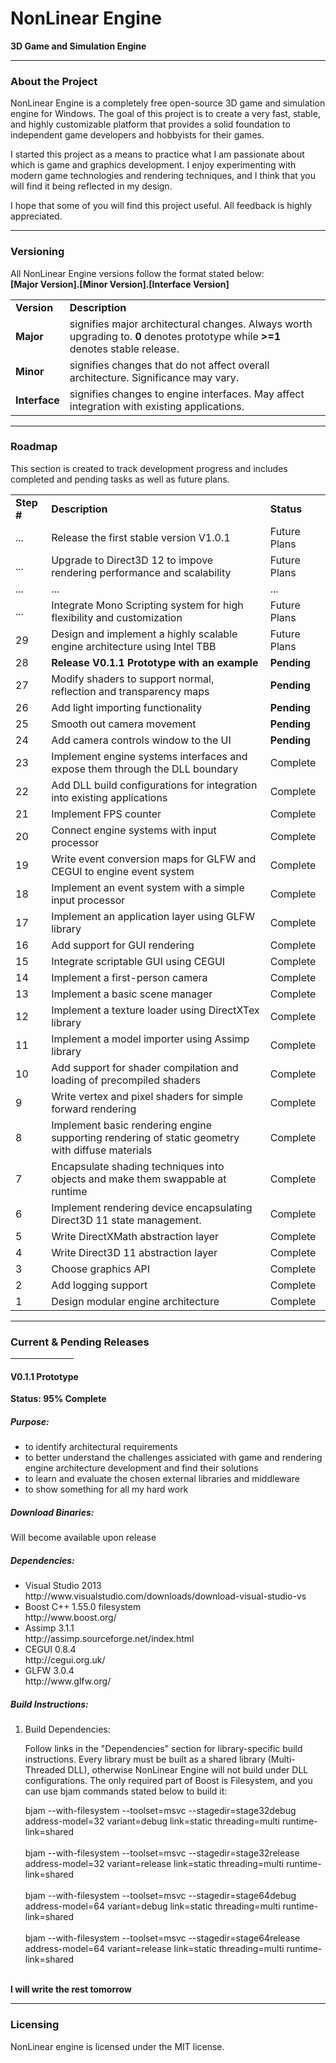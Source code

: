NonLinear Engine
=============

<!--=====================================================================================-->
<p>
<b>3D Game and Simulation Engine</b>
</p>

<hr width="100%">

<h3>About the Project</h3>
<p>
NonLinear Engine is a completely free open-source 3D game and simulation engine for Windows.
The goal of this project is to create a very fast, stable, and highly customizable platform that provides a solid foundation to independent game developers and hobbyists for their games. 
</p>

<p>
I started this project as a means to practice what I am passionate about which is game and graphics development. I enjoy experimenting with modern game technologies and rendering techniques, and I think that you will find it being reflected in my design.
</p>

<p>
I hope that some of you will find this project useful. All feedback is highly appreciated. 
</p>
<hr width="100%">

<!--=====================================================================================-->

<h3>Versioning</h3>
<p>
All NonLinear Engine versions follow the format stated below:<br/>
<b>[Major Version].[Minor Version].[Interface Version]</b><br/>
</p>

<table style="width:100%">
  <tr>
  <td><b>Version</b></td>
  <td><b>Description</b></td>
  </tr>
  <tr>
    <td><b>Major</b></td>
    <td>
      signifies major architectural changes. Always worth upgrading to. <b>0</b> denotes prototype while <b>>=1</b> denotes          stable release.
    </td> 
  </tr>
  <tr>
    <td><b>Minor</b></td>
    <td>
     signifies changes that do not affect overall architecture. Significance may vary.
    </td> 
  </tr>
    <tr>
    <td><b>Interface</b></td>
    <td>
      signifies changes to engine interfaces. May affect integration with existing applications.
    </td> 
  </tr>
</table>
<hr width="100%">

<!--=====================================================================================-->
<h3>Roadmap</h3>
This section is created to track development progress and includes completed and pending tasks as well as future plans.

<table style="width:100%">
  <tr>
    <td><b>Step #</b></td>
    <td><b>Description</b></td>
    <td><b>Status</b></td>
  </tr>
  
  <tr>
    <td>...</td>
    <td>Release the first stable version V1.0.1</td>
    <td>Future Plans</td>
  </tr>
  <tr>
    <td>...</td>
    <td>Upgrade to Direct3D 12 to impove rendering performance and scalability</td>
    <td>Future Plans</td>
  </tr>
  <tr>
    <td>...</td>
    <td>...</td>
    <td>...</td>
  </tr>
  <tr>
    <td>...</td>
    <td>Integrate Mono Scripting system for high flexibility and customization</td>
    <td>Future Plans</td>
  </tr>
  <tr>
    <td>29</td>
    <td>Design and implement a highly scalable engine architecture using Intel TBB</td>
    <td>Future Plans</td>
  </tr>
  <tr>
    <td>28</td>
    <td><b>Release V0.1.1 Prototype with an example</b></td>
    <td><b>Pending</b></td>
  </tr>
  <tr>
    <td>27</td>
    <td>Modify shaders to support normal, reflection and transparency maps</td>
    <td><b>Pending</b></td>
  </tr>
  <tr>
    <td>26</td>
    <td>Add light importing functionality</td>
    <td><b>Pending</b></td>
  </tr>
  <tr>
    <td>25</td>
    <td>Smooth out camera movement</td>
    <td><b>Pending</b></td>
  </tr>
  <tr>
    <td>24</td>
    <td>Add camera controls window to the UI</td>
    <td><b>Pending</b></td>
  </tr>
  <tr>
    <td>23</td>
    <td>Implement engine systems interfaces and expose them through the DLL boundary</td>
    <td>Complete</td>
  </tr>
  <tr>
    <td>22</td>
    <td>Add DLL build configurations for integration into existing applications</td>
    <td>Complete</td>
  </tr>
  <tr>
    <td>21</td>
    <td>Implement FPS counter</td>
    <td>Complete</td>
  </tr>
  <tr>
    <td>20</td>
    <td>Connect engine systems with input processor</td>
    <td>Complete</td>
  </tr>
  <tr>
    <td>19</td>
    <td>Write event conversion maps for GLFW and CEGUI to engine event system</td>
    <td>Complete</td>
  </tr>
  <tr>
    <td>18</td>
    <td>Implement an event system with a simple input processor</td>
    <td>Complete</td>
  </tr>
  <tr>
    <td>17</td>
    <td>Implement an application layer using GLFW library</td>
    <td>Complete</td>
  </tr>
  <tr>
    <td>16</td>
    <td>Add support for GUI rendering</td>
    <td>Complete</td>
  </tr>
  <tr>
    <td>15</td>
    <td>Integrate scriptable GUI using CEGUI</td>
    <td>Complete</td>
  </tr>
  <tr>
    <td>14</td>
    <td>Implement a first-person camera</td>
    <td>Complete</td>
  </tr>
  <tr>
    <td>13</td>
    <td>Implement a basic scene manager</td>
    <td>Complete</td>
  </tr>
  <tr>
    <td>12</td>
    <td>Implement a texture loader using DirectXTex library</td>
    <td>Complete</td>
  </tr>
  <tr>
    <td>11</td>
    <td>Implement a model importer using Assimp library</td>
    <td>Complete</td>
  </tr>
  <tr>
    <td>10</td>
    <td>Add support for shader compilation and loading of precompiled shaders</td>
    <td>Complete</td>
  </tr>
  <tr>
    <td>9</td>
    <td>Write vertex and pixel shaders for simple forward rendering</td>
    <td>Complete</td>
  </tr>
  <tr>
    <td>8</td>
    <td>Implement basic rendering engine supporting rendering of static geometry with diffuse materials</td>
    <td>Complete</td>
  </tr>
  <tr>
    <td>7</td>
    <td>Encapsulate shading techniques into objects and make them swappable at runtime</td>
    <td>Complete</td>
  </tr>
  <tr>
    <td>6</td>
    <td>
      Implement rendering device encapsulating Direct3D 11 state management.
    </td>
    <td>Complete</td>
  </tr>
  <tr>
    <td>5</td>
    <td>Write DirectXMath abstraction layer</td>
    <td>Complete</td>
  </tr>
  <tr>
    <td>4</td>
    <td>Write Direct3D 11 abstraction layer</td>
    <td>Complete</td>
  </tr>
  <tr>
    <td>3</td>
    <td>Choose graphics API</td>
    <td>Complete</td>
  </tr>
  <tr>
    <td>2</td>
    <td>Add logging support</td>
    <td>Complete</td>
  </tr>
  <tr>
    <td>1</td>
    <td>Design modular engine architecture</td>
    <td>Complete</td>
  </tr>
</table>
<hr width="100%">

<!--=====================================================================================-->
<h3>Current & Pending Releases</h3>
<hr width="20%">

<!--=====================================================================================-->
<p>
<h4>V0.1.1 Prototype</h4>
<b>Status: 95% Complete</b>
</p>

<!--=====================================================================================-->
<p>
<h5>Purpose:</h5> 
<ul>
  <li>
    to identify architectural requirements
  </li>
  <li>
    to better understand the challenges assiciated with game and rendering engine architecture development and find their         solutions
  </li>
  <li>
    to learn and evaluate the chosen external libraries and middleware
  </li>
  <li>
    to show something for all my hard work
  </li>
</ul>
</p>

<!--=====================================================================================-->
<h5>Download Binaries:</h5>
Will become available upon release

<!--=====================================================================================-->
<h5>Dependencies:</h5>
<ul>
  <li>
    Visual Studio 2013<br/>
    http://www.visualstudio.com/downloads/download-visual-studio-vs
  </li>
  <li>
    Boost C++ 1.55.0 filesystem<br/>
    http://www.boost.org/
  </li>
  <li>
    Assimp 3.1.1<br/>
    http://assimp.sourceforge.net/index.html
  </li>
  <li>
    CEGUI 0.8.4<br/>
    http://cegui.org.uk/
  </li>
  <li>
    GLFW 3.0.4<br/>
    http://www.glfw.org/
  </li>
</ul>

<!--=====================================================================================-->
<h5>Build Instructions:</h5>
<ol>
  <li>
    Build Dependencies:<br/>  
  <p>
    Follow links in the "Dependencies" section for library-specific build instructions. Every library must be built as a          shared library (Multi-Threaded DLL), otherwise NonLinear Engine will not build under DLL configurations. The only required     part of Boost is Filesystem, and you can use bjam commands stated below to build it:<br/>
  </p>
  <p>
    bjam --with-filesystem --toolset=msvc --stagedir=stage32debug address-model=32 variant=debug link=static threading=multi      runtime-link=shared<br/><br/>
    bjam --with-filesystem --toolset=msvc --stagedir=stage32release address-model=32 variant=release link=static                  threading=multi runtime-link=shared<br/><br/>
    bjam --with-filesystem --toolset=msvc --stagedir=stage64debug address-model=64 variant=debug link=static threading=multi      runtime-link=shared<br/><br/>
    bjam --with-filesystem --toolset=msvc --stagedir=stage64release address-model=64 variant=release link=static                  threading=multi runtime-link=shared<br/><br/>
  </p>
  </li>
</ol>

<b>I will write the rest tomorrow</b>

<hr width="100%">
<!--=====================================================================================-->
<h3>Licensing</h3>
NonLinear engine is licensed under the MIT license.
